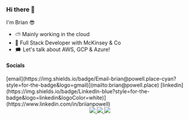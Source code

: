### Hi there 👋

<!--
**BriianPowell/BriianPowell** is a ✨ _special_ ✨ repository because its `README.md` (this file) appears on your GitHub profile.

Here are some ideas to get you started:

- 🔭 I’m currently working on ...
- 🌱 I’m currently learning ...
- 👯 I’m looking to collaborate on ...
- 🤔 I’m looking for help with ...
- 💬 Ask me about ...
- 📫 How to reach me: ...
- 😄 Pronouns: ...
- ⚡ Fun fact: ...
-->

I'm Brian 😎

* ⛅ Mainly working in the cloud
* 💼 Full Stack Developer with McKinsey & Co
* 🗯 Let's talk about AWS, GCP & Azure!

#### Socials

<div id="badges" align="left">
  [email](https://img.shields.io/badge/Email-brian@powell.place-cyan?style=for-the-badge&logo=gmail)](mailto:brian@powell.place)
  [linkedin](https://img.shields.io/badge/LinkedIn-blue?style=for-the-badge&logo=linkedin&logoColor=white)](https://www.linkedin.com/in/briianpowell)
</div>

<div id="graphs" align="center">
  <a href="https://github.com/vn7n24fzkq/github-profile-summary-cards">
    <img src="https://github-profile-summary-cards.vercel.app/api/cards/profile-details?username=briianpowell&theme=dracula" />
  </a>
  <a href="https://github.com/vn7n24fzkq/github-profile-summary-cards">
    <img src="https://github-profile-summary-cards.vercel.app/api/cards/stats?username=briianpowell&theme=dracula" />
  </a>
  <a href="https://github.com/vn7n24fzkq/github-profile-summary-cards">
    <img src="https://github-profile-summary-cards.vercel.app/api/cards/repos-per-language?username=briianpowell&theme=dracula" />
  </a>
</div>


